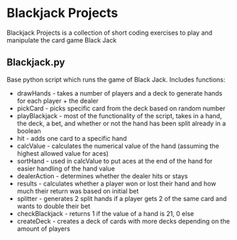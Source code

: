# Blackjack Projects

Blackjack Projects is a collection of short coding exercises to play and manipulate the card game Black Jack

## Blackjack.py

Base python script which runs the game of Black Jack.
Includes functions:

- drawHands - takes a number of players and a deck to generate hands for each player + the dealer
- pickCard - picks specific card from the deck based on random number
- playBlackjack - most of the functionality of the script, takes in a hand, the deck, a bet, and whether or not the hand has been split already in a boolean
- hit - adds one card to a specific hand
- calcValue - calculates the numerical value of the hand (assuming the highest allowed value for aces)
- sortHand - used in calcValue to put aces at the end of the hand for easier handling of the hand value
- dealerAction - determines whether the dealer hits or stays
- results - calculates whether a player won or lost their hand and how much their return was based on initial bet
- splitter - generates 2 split hands if a player gets 2 of the same card and wants to double their bet
- checkBlackjack - returns 1 if the value of a hand is 21, 0 else
- createDeck - creates a deck of cards with more decks depending on the amount of players
